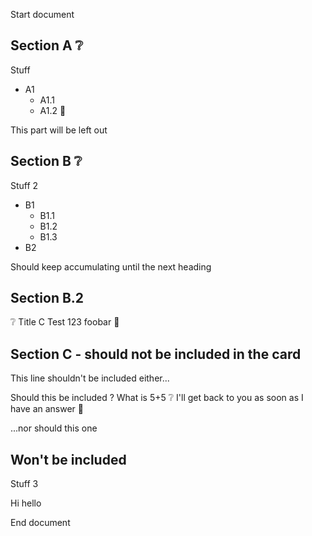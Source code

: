 Start document

## Section A ❔
Stuff
- A1
  - A1.1
  - A1.2
📓

This part will be left out

## Section B ❔
Stuff 2
- B1 
  - B1.1
  - B1.2
  - B1.3
- B2

Should keep accumulating until the next heading

## Section B.2

❔ Title C
Test 123 
foobar 📓

## Section C - should not be included in the card

This line shouldn't be included either...

Should this be included ?
What is 5+5 ❔ <!--🔮 foobar-->
I'll get back to you as soon as I have an answer 📓  

...nor should this one

## Won't be included
Stuff 3

Hi hello

End document